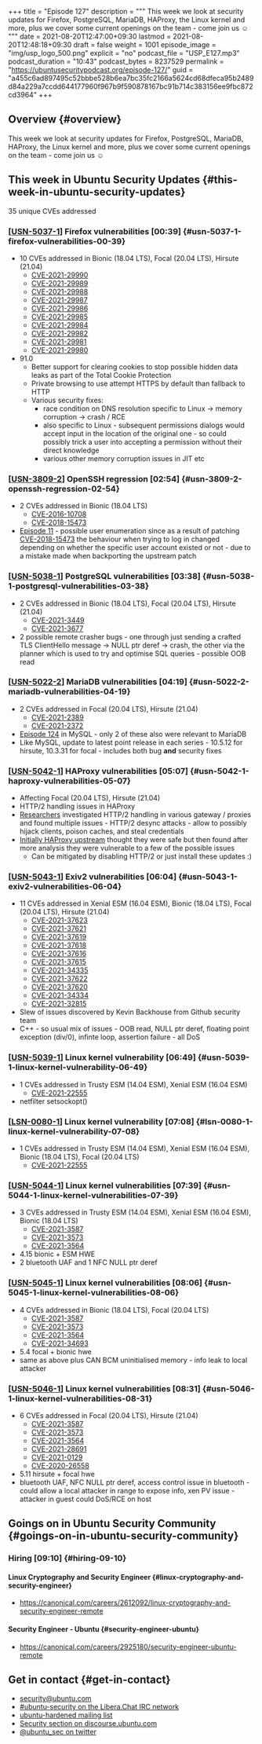 +++
title = "Episode 127"
description = """
  This week we look at security updates for Firefox, PostgreSQL, MariaDB,
  HAProxy, the Linux kernel and more, plus we cover some current openings on
  the team - come join us ☺
  """
date = 2021-08-20T12:47:00+09:30
lastmod = 2021-08-20T12:48:18+09:30
draft = false
weight = 1001
episode_image = "img/usp_logo_500.png"
explicit = "no"
podcast_file = "USP_E127.mp3"
podcast_duration = "10:43"
podcast_bytes = 8237529
permalink = "https://ubuntusecuritypodcast.org/episode-127/"
guid = "a455c6ad897495c52bbbe528b6ea7bc35fc2166a5624cd68dfeca95b2489d84a229a7ccdd644177960f967b9f590878167bc91b714c383156ee9fbc872cd3964"
+++

## Overview {#overview}

This week we look at security updates for Firefox, PostgreSQL, MariaDB,
HAProxy, the Linux kernel and more, plus we cover some current openings on
the team - come join us ☺


## This week in Ubuntu Security Updates {#this-week-in-ubuntu-security-updates}

35 unique CVEs addressed


### [[USN-5037-1](https://ubuntu.com/security/notices/USN-5037-1)] Firefox vulnerabilities [00:39] {#usn-5037-1-firefox-vulnerabilities-00-39}

-   10 CVEs addressed in Bionic (18.04 LTS), Focal (20.04 LTS), Hirsute (21.04)
    -   [CVE-2021-29990](https://ubuntu.com/security/CVE-2021-29990)
    -   [CVE-2021-29989](https://ubuntu.com/security/CVE-2021-29989)
    -   [CVE-2021-29988](https://ubuntu.com/security/CVE-2021-29988)
    -   [CVE-2021-29987](https://ubuntu.com/security/CVE-2021-29987)
    -   [CVE-2021-29986](https://ubuntu.com/security/CVE-2021-29986)
    -   [CVE-2021-29985](https://ubuntu.com/security/CVE-2021-29985)
    -   [CVE-2021-29984](https://ubuntu.com/security/CVE-2021-29984)
    -   [CVE-2021-29982](https://ubuntu.com/security/CVE-2021-29982)
    -   [CVE-2021-29981](https://ubuntu.com/security/CVE-2021-29981)
    -   [CVE-2021-29980](https://ubuntu.com/security/CVE-2021-29980)
-   91.0
    -   Better support for clearing cookies to stop possible hidden data leaks as part of the Total Cookie Protection
    -   Private browsing to use attempt HTTPS by default than fallback to HTTP
    -   Various security fixes:
        -   race condition on DNS resolution specific to Linux -> memory
            corruption -> crash / RCE
        -   also specific to Linux - subsequent permissions dialogs would accept
            input in the location of the original one - so could possibly trick a
            user into accepting a permission without their direct knowledge
        -   various other memory corruption issues in JIT etc


### [[USN-3809-2](https://ubuntu.com/security/notices/USN-3809-2)] OpenSSH regression [02:54] {#usn-3809-2-openssh-regression-02-54}

-   2 CVEs addressed in Bionic (18.04 LTS)
    -   [CVE-2016-10708](https://ubuntu.com/security/CVE-2016-10708)
    -   [CVE-2018-15473](https://ubuntu.com/security/CVE-2018-15473)
-   [Episode 11](https://ubuntusecuritypodcast.org/episode-11/) - possible user enumeration since as a result of patching
    [CVE-2018-15473](https://ubuntu.com/security/CVE-2018-15473) the behaviour when trying to log in changed depending on
    whether the specific user account existed or not - due to a mistake made
    when backporting the upstream patch


### [[USN-5038-1](https://ubuntu.com/security/notices/USN-5038-1)] PostgreSQL vulnerabilities [03:38] {#usn-5038-1-postgresql-vulnerabilities-03-38}

-   2 CVEs addressed in Bionic (18.04 LTS), Focal (20.04 LTS), Hirsute (21.04)
    -   [CVE-2021-3449](https://ubuntu.com/security/CVE-2021-3449)
    -   [CVE-2021-3677](https://ubuntu.com/security/CVE-2021-3677)
-   2 possible remote crasher bugs - one through just sending a crafted TLS
    ClientHello message -> NULL ptr deref -> crash, the other via the planner
    which is used to try and optimise SQL queries - possible OOB read


### [[USN-5022-2](https://ubuntu.com/security/notices/USN-5022-2)] MariaDB vulnerabilities [04:19] {#usn-5022-2-mariadb-vulnerabilities-04-19}

-   2 CVEs addressed in Focal (20.04 LTS), Hirsute (21.04)
    -   [CVE-2021-2389](https://ubuntu.com/security/CVE-2021-2389)
    -   [CVE-2021-2372](https://ubuntu.com/security/CVE-2021-2372)
-   [Episode 124](https://ubuntusecuritypodcast.org/episode-124/) in MySQL - only 2 of these also were relevant to MariaDB
-   Like MySQL, update to latest point release in each series - 10.5.12 for
    hirsute, 10.3.31 for focal - includes both bug **and** security fixes


### [[USN-5042-1](https://ubuntu.com/security/notices/USN-5042-1)] HAProxy vulnerabilities [05:07] {#usn-5042-1-haproxy-vulnerabilities-05-07}

-   Affecting Focal (20.04 LTS), Hirsute (21.04)
-   HTTP/2 handling issues in HAProxy
-   [Researchers](https://portswigger.net/research/http2) investigated HTTP/2 handling in various gateway / proxies and
    found multiple issues - HTTP/2 desync attacks - allow to possibly hijack
    clients, poison caches, and steal credentials
-   [Initially HAProxy upstream](https://www.mail-archive.com/haproxy@formilux.org/msg41041.html) thought they were safe but then found after
    more analysis they were vulnerable to a few of the possible issues
    -   Can be mitigated by disabling HTTP/2 or just install these updates :)


### [[USN-5043-1](https://ubuntu.com/security/notices/USN-5043-1)] Exiv2 vulnerabilities [06:04] {#usn-5043-1-exiv2-vulnerabilities-06-04}

-   11 CVEs addressed in Xenial ESM (16.04 ESM), Bionic (18.04 LTS), Focal (20.04 LTS), Hirsute (21.04)
    -   [CVE-2021-37623](https://ubuntu.com/security/CVE-2021-37623)
    -   [CVE-2021-37621](https://ubuntu.com/security/CVE-2021-37621)
    -   [CVE-2021-37619](https://ubuntu.com/security/CVE-2021-37619)
    -   [CVE-2021-37618](https://ubuntu.com/security/CVE-2021-37618)
    -   [CVE-2021-37616](https://ubuntu.com/security/CVE-2021-37616)
    -   [CVE-2021-37615](https://ubuntu.com/security/CVE-2021-37615)
    -   [CVE-2021-34335](https://ubuntu.com/security/CVE-2021-34335)
    -   [CVE-2021-37622](https://ubuntu.com/security/CVE-2021-37622)
    -   [CVE-2021-37620](https://ubuntu.com/security/CVE-2021-37620)
    -   [CVE-2021-34334](https://ubuntu.com/security/CVE-2021-34334)
    -   [CVE-2021-32815](https://ubuntu.com/security/CVE-2021-32815)
-   Slew of issues discovered by Kevin Backhouse from Github security team
-   C++ - so usual mix of issues - OOB read, NULL ptr deref, floating point
    exception (div/0), infinte loop, assertion failure - all DoS


### [[USN-5039-1](https://ubuntu.com/security/notices/USN-5039-1)] Linux kernel vulnerability [06:49] {#usn-5039-1-linux-kernel-vulnerability-06-49}

-   1 CVEs addressed in Trusty ESM (14.04 ESM), Xenial ESM (16.04 ESM)
    -   [CVE-2021-22555](https://ubuntu.com/security/CVE-2021-22555)
-   netfilter setsockopt()


### [[LSN-0080-1](https://ubuntu.com/security/notices/LSN-0080-1)] Linux kernel vulnerability [07:08] {#lsn-0080-1-linux-kernel-vulnerability-07-08}

-   1 CVEs addressed in Trusty ESM (14.04 ESM), Xenial ESM (16.04 ESM), Bionic (18.04 LTS), Focal (20.04 LTS)
    -   [CVE-2021-22555](https://ubuntu.com/security/CVE-2021-22555)


### [[USN-5044-1](https://ubuntu.com/security/notices/USN-5044-1)] Linux kernel vulnerabilities [07:39] {#usn-5044-1-linux-kernel-vulnerabilities-07-39}

-   3 CVEs addressed in Trusty ESM (14.04 ESM), Xenial ESM (16.04 ESM), Bionic (18.04 LTS)
    -   [CVE-2021-3587](https://ubuntu.com/security/CVE-2021-3587)
    -   [CVE-2021-3573](https://ubuntu.com/security/CVE-2021-3573)
    -   [CVE-2021-3564](https://ubuntu.com/security/CVE-2021-3564)
-   4.15 bionic + ESM HWE
-   2 bluetooth UAF and 1 NFC NULL ptr deref


### [[USN-5045-1](https://ubuntu.com/security/notices/USN-5045-1)] Linux kernel vulnerabilities [08:06] {#usn-5045-1-linux-kernel-vulnerabilities-08-06}

-   4 CVEs addressed in Bionic (18.04 LTS), Focal (20.04 LTS)
    -   [CVE-2021-3587](https://ubuntu.com/security/CVE-2021-3587)
    -   [CVE-2021-3573](https://ubuntu.com/security/CVE-2021-3573)
    -   [CVE-2021-3564](https://ubuntu.com/security/CVE-2021-3564)
    -   [CVE-2021-34693](https://ubuntu.com/security/CVE-2021-34693)
-   5.4 focal + bionic hwe
-   same as above plus CAN BCM uninitialised memory - info leak to local
    attacker


### [[USN-5046-1](https://ubuntu.com/security/notices/USN-5046-1)] Linux kernel vulnerabilities [08:31] {#usn-5046-1-linux-kernel-vulnerabilities-08-31}

-   6 CVEs addressed in Focal (20.04 LTS), Hirsute (21.04)
    -   [CVE-2021-3587](https://ubuntu.com/security/CVE-2021-3587)
    -   [CVE-2021-3573](https://ubuntu.com/security/CVE-2021-3573)
    -   [CVE-2021-3564](https://ubuntu.com/security/CVE-2021-3564)
    -   [CVE-2021-28691](https://ubuntu.com/security/CVE-2021-28691)
    -   [CVE-2021-0129](https://ubuntu.com/security/CVE-2021-0129)
    -   [CVE-2020-26558](https://ubuntu.com/security/CVE-2020-26558)
-   5.11 hirsute + focal hwe
-   bluetooth UAF, NFC NULL ptr deref, access control issue in bluetooth -
    could allow a local attacker in range to expose info, xen PV issue -
    attacker in guest could DoS/RCE on host


## Goings on in Ubuntu Security Community {#goings-on-in-ubuntu-security-community}


### Hiring [09:10] {#hiring-09-10}


#### Linux Cryptography and Security Engineer {#linux-cryptography-and-security-engineer}

-   <https://canonical.com/careers/2612092/linux-cryptography-and-security-engineer-remote>


#### Security Engineer - Ubuntu {#security-engineer-ubuntu}

-   <https://canonical.com/careers/2925180/security-engineer-ubuntu-remote>


## Get in contact {#get-in-contact}

-   [security@ubuntu.com](mailto:security@ubuntu.com)
-   [#ubuntu-security on the Libera.Chat IRC network](https://libera.chat)
-   [ubuntu-hardened mailing list](https://lists.ubuntu.com/mailman/listinfo/ubuntu-hardened)
-   [Security section on discourse.ubuntu.com](https://discourse.ubuntu.com/c/security)
-   [@ubuntu\_sec on twitter](https://twitter.com/ubuntu%5Fsec)
